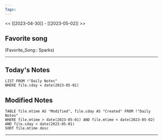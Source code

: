 ```yaml
---
Tags:
---
```

<< [[2023-04-30]] - [[2023-05-02]] >>
## Favorite song
(Favorite_Song:: Sparks)

___
## Today's Notes
```dataview
LIST FROM !"Daily Notes"
WHERE file.cday = date(2023-05-01)
```
## Modified Notes
```dataview
TABLE file.mtime AS "Modified", file.cday AS "Created" FROM !"Daily Notes" 
WHERE file.mtime > date(2023-05-01) AND file.mtime < date(2023-05-02) AND file.cday < date(2023-05-01)
SORT file.mtime desc
```
___

